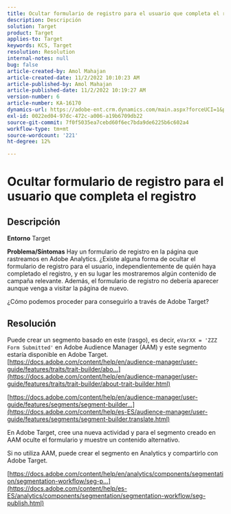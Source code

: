 ```yaml
---
title: Ocultar formulario de registro para el usuario que completa el registro
description: Descripción
solution: Target
product: Target
applies-to: Target
keywords: KCS, Target
resolution: Resolution
internal-notes: null
bug: false
article-created-by: Amol Mahajan
article-created-date: 11/2/2022 10:10:23 AM
article-published-by: Amol Mahajan
article-published-date: 11/2/2022 10:19:27 AM
version-number: 6
article-number: KA-16170
dynamics-url: https://adobe-ent.crm.dynamics.com/main.aspx?forceUCI=1&pagetype=entityrecord&etn=knowledgearticle&id=5ae8778f-965a-ed11-9561-6045bd006a22
exl-id: 0022ed04-97dc-472c-a006-a19b6709db22
source-git-commit: 7f0f5035ea7cebd60f6ec7bda9de6225b6c602a4
workflow-type: tm+mt
source-wordcount: '221'
ht-degree: 12%

---
```


# Ocultar formulario de registro para el usuario que completa el registro

## Descripción

<b>Entorno</b>
Target


<b>Problema/Síntomas</b>
Hay un formulario de registro en la página que rastreamos en Adobe Analytics. ¿Existe alguna forma de ocultar el formulario de registro para el usuario, independientemente de quién haya completado el registro, y en su lugar les mostraremos algún contenido de campaña relevante. Además, el formulario de registro no debería aparecer aunque venga a visitar la página de nuevo.

¿Cómo podemos proceder para conseguirlo a través de Adobe Target?


## Resolución

Puede crear un segmento basado en este (rasgo), es decir, `eVarXX = 'ZZZ Form Submitted'` en Adobe Audience Manager (AAM) y este segmento estaría disponible en Adobe Target.<br>
[https://docs.adobe.com/content/help/en/audience-manager/user-guide/features/traits/trait-builder/abo...](https://docs.adobe.com/content/help/en/audience-manager/user-guide/features/traits/trait-builder/about-trait-builder.html)

[https://docs.adobe.com/content/help/en/audience-manager/user-guide/features/segments/segment-builder...](https://docs.adobe.com/content/help/es-ES/audience-manager/user-guide/features/segments/segment-builder.translate.html)

En Adobe Target, cree una nueva actividad y para el segmento creado en AAM oculte el formulario y muestre un contenido alternativo.



Si no utiliza AAM, puede crear el segmento en Analytics y compartirlo con Adobe Target.

[https://docs.adobe.com/content/help/en/analytics/components/segmentation/segmentation-workflow/seg-p...](https://docs.adobe.com/content/help/es-ES/analytics/components/segmentation/segmentation-workflow/seg-publish.html)
